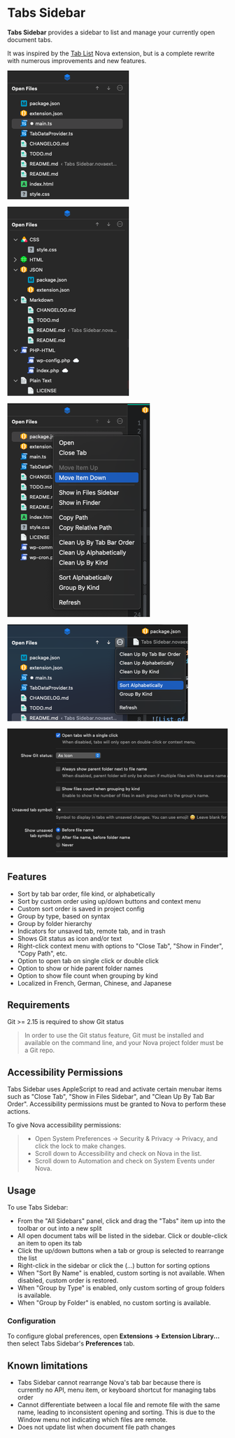 # Tabs Sidebar
**Tabs Sidebar** provides a sidebar to list and manage your currently open document tabs.

It was inspired by the [Tab List](https://extensions.panic.com/extensions/gerardojbueno/gerardojbueno.tablist/) Nova extension, but is a complete rewrite with numerous improvements and new features.

![List of open tabs](https://raw.githubusercontent.com/eablokker/nova-tabs-sidebar/main/screenshots/list.png)

![List of open tabs grouped by kind](https://raw.githubusercontent.com/eablokker/nova-tabs-sidebar/main/screenshots/group-by-kind.png)

![Context menu items](https://raw.githubusercontent.com/eablokker/nova-tabs-sidebar/main/screenshots/context-menu.png)

![Sorting menu](https://raw.githubusercontent.com/eablokker/nova-tabs-sidebar/main/screenshots/sorting-menu.png)

![Preferences panel](https://raw.githubusercontent.com/eablokker/nova-tabs-sidebar/main/screenshots/preferences.png)

## Features

- Sort by tab bar order, file kind, or alphabetically
- Sort by custom order using up/down buttons and context menu
- Custom sort order is saved in project config
- Group by type, based on syntax
- Group by folder hierarchy
- Indicators for unsaved tab, remote tab, and in trash
- Shows Git status as icon and/or text
- Right-click context menu with options to "Close Tab", "Show in Finder", "Copy Path", etc.
- Option to open tab on single click or double click
- Option to show or hide parent folder names
- Option to show file count when grouping by kind
- Localized in French, German, Chinese, and Japanese

## Requirements

Git >= 2.15 is required to show Git status

> In order to use the Git status feature, Git must be installed and available on the command line, and your Nova project folder must be a Git repo.

## Accessibility Permissions

Tabs Sidebar uses AppleScript to read and activate certain menubar items such as "Close Tab", "Show in Files Sidebar", and "Clean Up By Tab Bar Order". Accessibility permissions must be granted to Nova to perform these actions.

To give Nova accessibility permissions:

> - Open System Preferences → Security & Privacy → Privacy, and click the lock to make changes.
> - Scroll down to Accessibility and check on Nova in the list.
> - Scroll down to Automation and check on System Events under Nova.

## Usage

To use Tabs Sidebar:

- From the "All Sidebars" panel, click and drag the "Tabs" item up into the toolbar or out into a new split
- All open document tabs will be listed in the sidebar. Click or double-click an item to open its tab
- Click the up/down buttons when a tab or group is selected to rearrange the list
- Right-click in the sidebar or click the (…) button for sorting options
- When "Sort By Name" is enabled, custom sorting is not available. When disabled, custom order is restored.
- When "Group by Type" is enabled, only custom sorting of group folders is available.
- When "Group by Folder" is enabled, no custom sorting is available.

### Configuration

To configure global preferences, open **Extensions → Extension Library...** then select Tabs Sidebar's **Preferences** tab.

## Known limitations

- Tabs Sidebar cannot rearrange Nova's tab bar because there is currently no API, menu item, or keyboard shortcut for managing tabs order
- Cannot differentiate between a local file and remote file with the same name, leading to inconsistent opening and sorting. This is due to the Window menu not indicating which files are remote.
- Does not update list when document file path changes
